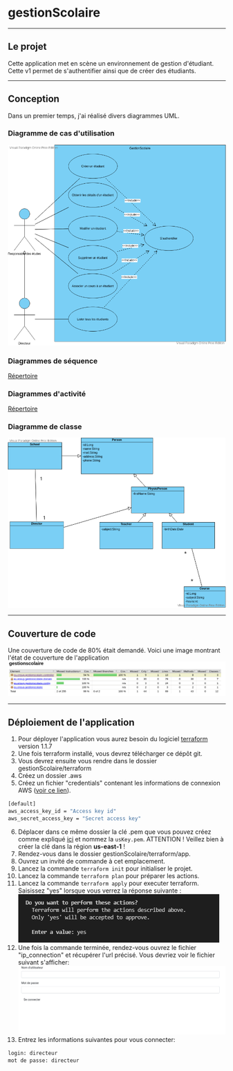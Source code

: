 # gestionScolaire
---
## Le projet

Cette application met en scène un environnement de gestion d'étudiant. Cette v1 permet de s'authentifier ainsi que de créer des étudiants.

---

## Conception

Dans un premier temps, j'ai réalisé divers diagrammes UML.

### Diagramme de cas d'utilisation

![USECASE](https://github.com/MaximeDzN/gestionScolaire/blob/main/conception/Diagramme%20de%20cas%20d'utilisation/usecase.png)

### Diagrammes de séquence

[Répertoire](https://github.com/MaximeDzN/gestionScolaire/tree/main/conception/Diagrammes%20de%20s%C3%A9quence)

### Diagrammes d'activité

[Répertoire](https://github.com/MaximeDzN/gestionScolaire/tree/main/conception/Diagrammes%20d'activit%C3%A9s)

### Diagramme de classe

![CLASS](https://github.com/MaximeDzN/gestionScolaire/blob/main/conception/Diagramme%20de%20classe/class.png)

---
## Couverture de code

Une couverture de code de 80% était demandé. Voici une image montrant l'état de couverture de l'application
![Répertoire](https://github.com/MaximeDzN/gestionScolaire/blob/main/readme_img/coverage.png)


---

## Déploiement de l'application

1. Pour déployer l'application vous aurez besoin du logiciel [terraform](https://www.terraform.io/downloads) version 1.1.7
2. Une fois terraform installé, vous devrez télécharger ce dépôt git.
3. Vous devrez ensuite vous rendre dans le dossier gestionScolaire/terraform
4. Créez un dossier .aws
5. Créez un fichier "credentials" contenant les informations de connexion AWS ([voir ce lien](https://docs.aws.amazon.com/fr_fr/IAM/latest/UserGuide/id_credentials_access-keys.html#Using_CreateAccessKey)).
```sh
[default]
aws_access_key_id = "Access key id"
aws_secret_access_key = "Secret access key"
```
6. Déplacer dans ce même dossier la clé .pem que vous pouvez créez comme expliqué [ici](https://docs.aws.amazon.com/fr_fr/AWSEC2/latest/UserGuide/ec2-key-pairs.html#having-ec2-create-your-key-pair) et nommez la `usKey.pem`. ATTENTION ! Veillez bien à créer la clé dans la région **us-east-1** !
7. Rendez-vous dans le dossier gestionScolaire/terraform/app.
8. Ouvrez un invité de commande à cet emplacement.
9. Lancez la commande `terraform init` pour initialiser le projet.
10. Lancez la commande `terraform plan` pour préparer les actions.
11. Lancez la commande `terraform apply` pour executer terraform. Saisissez "yes" lorsque vous verrez la réponse suivante : ![CONTINUE_TERRAFORM](https://github.com/asemin08/GestionGlasses-terraform/blob/main/imgs_reamde/YesOrNot.png)
12. Une fois la commande terminée, rendez-vous ouvrez le fichier "ip_connection" et récupérer l'url précisé. Vous devriez voir le fichier suivant s'afficher:
  ![form_conn](https://github.com/MaximeDzN/gestionScolaire/blob/main/readme_img/conn.png)
13. Entrez les informations suivantes pour vous connecter:
```sh
login: directeur
mot de passe: directeur
```
